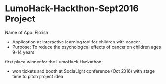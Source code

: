 # LumoHack-Hackthon-Sept2016 Project

Name of App:  Florish

* Application as interactive learning tool for children with cancer
* Purpose:  To reduce the psychological effects of cancer on children ages 9-14 years. 

first place winner for the LumoHack Hackathon:  
- won tickets and booth at SociaLight conference (Oct 2016) with stage time to pitch project idea


